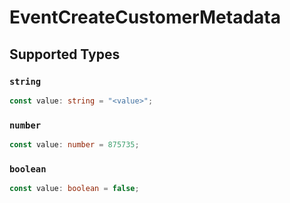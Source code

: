 # EventCreateCustomerMetadata


## Supported Types

### `string`

```typescript
const value: string = "<value>";
```

### `number`

```typescript
const value: number = 875735;
```

### `boolean`

```typescript
const value: boolean = false;
```

